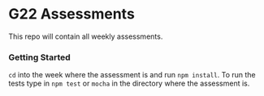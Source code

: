 # G22 Assessments

This repo will contain all weekly assessments. 

### Getting Started

`cd` into the week where the assessment is and run `npm install`. To run the tests type in `npm test` or `mocha` in the directory where the assessment is.
